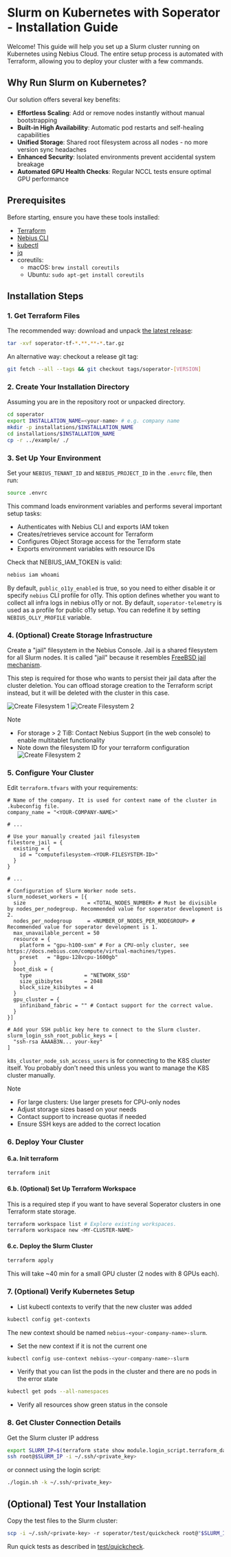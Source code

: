 # Slurm on Kubernetes with Soperator - Installation Guide

Welcome! This guide will help you set up a Slurm cluster running on Kubernetes using Nebius Cloud.
The entire setup process is automated with Terraform, allowing you to deploy your cluster with a few commands.

## Why Run Slurm on Kubernetes?

Our solution offers several key benefits:

- **Effortless Scaling**: Add or remove nodes instantly without manual bootstrapping
- **Built-in High Availability**: Automatic pod restarts and self-healing capabilities
- **Unified Storage**: Shared root filesystem across all nodes - no more version sync headaches
- **Enhanced Security**: Isolated environments prevent accidental system breakage
- **Automated GPU Health Checks**: Regular NCCL tests ensure optimal GPU performance

## Prerequisites

Before starting, ensure you have these tools installed:

- [Terraform](https://developer.hashicorp.com/terraform/tutorials/aws-get-started/install-cli)
- [Nebius CLI](https://nebius.com/docs/cli/quickstart)
- [kubectl](https://kubernetes.io/docs/tasks/tools/)
- [jq](https://jqlang.github.io/jq/download/)
- coreutils: 
  - macOS: `brew install coreutils`
  - Ubuntu: `sudo apt-get install coreutils`

## Installation Steps

### 1. Get Terraform Files

The recommended way: download and unpack [the latest release](https://github.com/nebius/nebius-solution-library/releases):
```bash
tar -xvf soperator-tf-*.**.**-*.tar.gz
```

An alternative way: checkout a release git tag:
```bash
git fetch --all --tags && git checkout tags/soperator-[VERSION]
```

### 2. Create Your Installation Directory

Assuming you are in the repository root or unpacked directory.

```bash
cd soperator
export INSTALLATION_NAME=<your-name> # e.g. company name
mkdir -p installations/$INSTALLATION_NAME
cd installations/$INSTALLATION_NAME
cp -r ../example/ ./
```

### 3. Set Up Your Environment

Set your `NEBIUS_TENANT_ID` and `NEBIUS_PROJECT_ID` in the `.envrc` file, then run:

```bash
source .envrc
```

This command loads environment variables and performs several important setup tasks:
- Authenticates with Nebius CLI and exports IAM token
- Creates/retrieves service account for Terraform
- Configures Object Storage access for the Terraform state
- Exports environment variables with resource IDs 

Check that NEBIUS_IAM_TOKEN is valid:
```bash
nebius iam whoami
```

By default, `public_o11y_enabled` is true, so you need to either disable it or specify `nebius` CLI profile 
for o11y. This option defines whether you want to collect all infra logs in nebius o11y or not.
By default, `soperator-telemetry` is used as a profile for public o11y setup. You can redefine it by setting 
`NEBIUS_OLLY_PROFILE` variable.

### 4. (Optional) Create Storage Infrastructure

Create a "jail" filesystem in the Nebius Console. Jail is a shared filesystem for all Slurm nodes.
It is called "jail" because it resembles [FreeBSD jail mechanism](https://en.wikipedia.org/wiki/FreeBSD_jail).

This step is required for those who wants to persist their jail data after the cluster deletion.
You can offload storage creation to the Terraform script instead, but it will be deleted with the cluster in this case.

![Create Filesystem 1](imgs/create_fs_1.png)
![Create Filesystem 2](imgs/create_fs_2.png)

> [!NOTE] 
> - For storage > 2 TiB: Contact Nebius Support (in the web console) to enable multitablet functionality
> - Note down the filesystem ID for your terraform configuration
> ![Create Filesystem 2](imgs/create_fs_3.png)

### 5. Configure Your Cluster

Edit `terraform.tfvars` with your requirements:

```hcl
# Name of the company. It is used for context name of the cluster in .kubeconfig file.
company_name = "<YOUR-COMPANY-NAME>"

# ...

# Use your manually created jail filesystem
filestore_jail = {
  existing = {
    id = "computefilesystem-<YOUR-FILESYSTEM-ID>"
  }
}

# ...

# Configuration of Slurm Worker node sets.
slurm_nodeset_workers = [{
  size                    = <TOTAL_NODES_NUMBER> # Must be divisible by nodes_per_nodegroup. Recommended value for soperator development is 2.   
  nodes_per_nodegroup     = <NUMBER_OF_NODES_PER_NODEGROUP> # Recommended value for soperator development is 1.
  max_unavailable_percent = 50
  resource = {
    platform = "gpu-h100-sxm" # For a CPU-only cluster, see https://docs.nebius.com/compute/virtual-machines/types.
    preset   = "8gpu-128vcpu-1600gb"
  }
  boot_disk = {
    type                 = "NETWORK_SSD"
    size_gibibytes       = 2048
    block_size_kibibytes = 4
  }
  gpu_cluster = {
    infiniband_fabric = "" # Contact support for the correct value.
  }
}]

# Add your SSH public key here to connect to the Slurm cluster. 
slurm_login_ssh_root_public_keys = [
  "ssh-rsa AAAAB3N... your-key"
]
```

`k8s_cluster_node_ssh_access_users` is for connecting to the K8S cluster itself.
You probably don't need this unless you want to manage the K8S cluster manually.


> [!NOTE] 
> - For large clusters: Use larger presets for CPU-only nodes
> - Adjust storage sizes based on your needs
> - Contact support to increase quotas if needed
> - Ensure SSH keys are added to the correct location

### 6. Deploy Your Cluster

#### 6.a. Init terraform

```bash
terraform init
```

#### 6.b. (Optional) Set Up Terraform Workspace

This is a required step if you want to have several Soperator clusters in one Terraform state storage.

```bash
terraform workspace list # Explore existing workspaces.
terraform workspace new <MY-CLUSTER-NAME>
```

#### 6.c. Deploy the Slurm Cluster

```bash
terraform apply
```

This will take ~40 min for a small GPU cluster (2 nodes with 8 GPUs each).

### 7. (Optional) Verify Kubernetes Setup
- List kubectl contexts to verify that the new cluster was added
```bash
kubectl config get-contexts
```

The new context should be named `nebius-<your-company-name>-slurm`.

- Set the new context if it is not the current one
```bash
kubectl config use-context nebius-<your-company-name>-slurm
```

- Verify that you can list the pods in the cluster and there are no pods in the error state
```bash
kubectl get pods --all-namespaces
```

- Verify all resources show green status in the console

### 8. Get Cluster Connection Details

Get the Slurm cluster IP address
```bash
export SLURM_IP=$(terraform state show module.login_script.terraform_data.lb_service_ip | grep 'input' | grep -oE '[0-9]+\.[0-9]+\.[0-9]+\.[0-9]+' | head -n 1)
ssh root@$SLURM_IP -i ~/.ssh/<private_key>
```

or connect using the login script:

```bash
./login.sh -k ~/.ssh/<private_key>
```


## (Optional) Test Your Installation

Copy the test files to the Slurm cluster:

```bash
scp -i ~/.ssh/<private-key> -r soperator/test/quickcheck root@"$SLURM_IP":/opt/slurm-test
```

Run quick tests as described in [test/quickcheck](./test/quickcheck/README.md).
